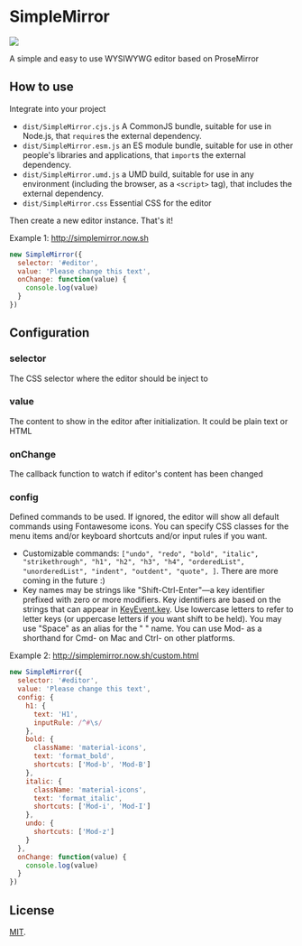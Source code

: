 # SimpleMirror
![](https://img.shields.io/npm/dw/simplemirror)

A simple and easy to use WYSIWYWG editor based on ProseMirror

## How to use

Integrate into your project

* `dist/SimpleMirror.cjs.js`
    A CommonJS bundle, suitable for use in Node.js, that `require`s the external dependency.
* `dist/SimpleMirror.esm.js`
    an ES module bundle, suitable for use in other people's libraries and applications, that `import`s the external dependency.
* `dist/SimpleMirror.umd.js`
    a UMD build, suitable for use in any environment (including the browser, as a `<script>` tag), that includes the external dependency. 
* `dist/SimpleMirror.css`
    Essential CSS for the editor

Then create a new editor instance. That's it!

Example 1: http://simplemirror.now.sh
```js
new SimpleMirror({
  selector: '#editor',
  value: 'Please change this text',
  onChange: function(value) {
    console.log(value)
  }
})
```

## Configuration
### selector
  The CSS selector where the editor should be inject to
### value
  The content to show in the editor after initialization. It could be plain text or HTML
### onChange
  The callback function to watch if editor's content has been changed
### config
  Defined commands to be used. If ignored, the editor will show all default commands using Fontawesome icons. You can specify CSS classes for the menu items and/or keyboard shortcuts and/or input rules if you want.
- Customizable commands: `["undo", "redo", "bold", "italic", "strikethrough", "h1", "h2", "h3", "h4", "orderedList", "unorderedList", "indent", "outdent", "quote", ]`. There are more coming in the future :)
- Key names may be strings like "Shift-Ctrl-Enter"—a key identifier prefixed with zero or more modifiers. Key identifiers are based on the strings that can appear in [KeyEvent.key](https://developer.mozilla.org/en-US/docs/Web/API/KeyboardEvent/key). Use lowercase letters to refer to letter keys (or uppercase letters if you want shift to be held). You may use "Space" as an alias for the " " name. You can use Mod- as a shorthand for Cmd- on Mac and Ctrl- on other platforms.

Example 2: http://simplemirror.now.sh/custom.html
```js
new SimpleMirror({
  selector: '#editor',
  value: 'Please change this text',
  config: {
    h1: {
      text: 'H1',
      inputRule: /^#\s/
    },
    bold: {
      className: 'material-icons',
      text: 'format_bold',
      shortcuts: ['Mod-b', 'Mod-B']
    },
    italic: {
      className: 'material-icons',
      text: 'format_italic',
      shortcuts: ['Mod-i', 'Mod-I']
    },
    undo: {
      shortcuts: ['Mod-z']
    }
  },
  onChange: function(value) {
    console.log(value)
  }
})
```
## License

[MIT](LICENSE).
